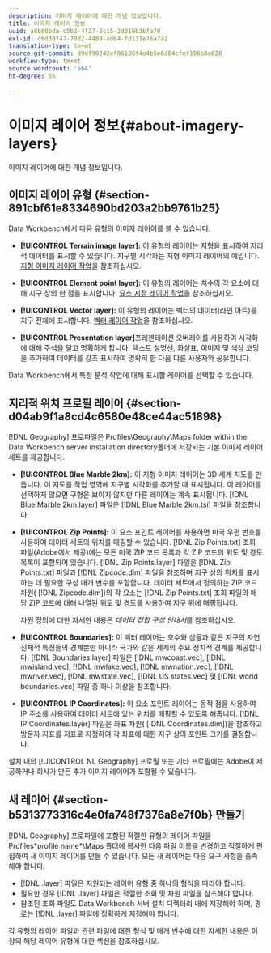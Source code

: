 ```yaml
---
description: 이미지 레이어에 대한 개념 정보입니다.
title: 이미지 레이어 정보
uuid: a8b00bda-c5b2-4f27-8c15-2d319b3bfa70
exl-id: c6d30747-70d2-4489-ad64-fd131e76a7a2
translation-type: tm+mt
source-git-commit: d9df90242ef96188f4e4b5e6d04cfef196b0a628
workflow-type: tm+mt
source-wordcount: '564'
ht-degree: 5%

---
```


# 이미지 레이어 정보{#about-imagery-layers}

이미지 레이어에 대한 개념 정보입니다.

## 이미지 레이어 유형 {#section-891cbf61e8334690bd203a2bb9761b25}

Data Workbench에서 다음 유형의 이미지 레이어를 볼 수 있습니다.

* **[!UICONTROL Terrain image layer]:** 이 유형의 레이어는 지형을 표시하여 지리적 데이터를 표시할 수 있습니다. 지구별 시각화는 지형 이미지 레이어의 예입니다. [지형 이미지 레이어 작업](../../../home/c-get-started/c-im-layers/c-ter-img-layers/c-ter-img-layers.md#concept-f4b3a20969354ca38955e3fd5beb0f4f)을 참조하십시오.

* **[!UICONTROL Element point layer]:** 이 유형의 레이어는 치수의 각 요소에 대해 지구 상의 한 점을 표시합니다. [요소 지점 레이어 작업](../../../home/c-get-started/c-im-layers/c-elmt-pt-layers/c-elmt-pt-layers.md#concept-7c93c54552844a20bd6014ae8446b3fd)을 참조하십시오.

* **[!UICONTROL Vector layer]:** 이 유형의 레이어는 벡터의 데이터(라인 아트)를 지구 전체에 표시합니다. [벡터 레이어 작업](../../../home/c-get-started/c-im-layers/c-vctr-layers/c-vctr-layers.md#concept-a9b9cb7fc33b4aa5ae1646fab202dcc9)을 참조하십시오.

* **[!UICONTROL Presentation layer]**&#x200B;프레젠테이션 오버레이를 사용하여 시각화에 대해 주석을 달고 명확하게 합니다. 텍스트 설명선, 화살표, 이미지 및 색상 코딩을 추가하여 데이터를 강조 표시하여 명확히 한 다음 다른 사용자와 공유합니다.

Data Workbench에서 특정 분석 작업에 대해 표시할 레이어를 선택할 수 있습니다.

## 지리적 위치 프로필 레이어 {#section-d04ab9f1a8cd4c6580e48ce44ac51898}

[!DNL Geography] 프로파일은 Profiles\Geography\Maps folder within the Data Workbench server installation directory폴더에 저장되는 기본 이미지 레이어 세트를 제공합니다.

* **[!UICONTROL Blue Marble 2km]:** 이 지형 이미지 레이어는 3D 세계 지도를 만듭니다. 이 지도를 작업 영역에 지구별 시각화를 추가할 때 표시됩니다. 이 레이어를 선택하지 않으면 구형은 보이지 않지만 다른 레이어는 계속 표시됩니다. [!DNL Blue Marble 2km.layer] 파일은 [!DNL Blue Marble 2km.tsi] 파일을 참조합니다.

* **[!UICONTROL Zip Points]:** 이 요소 포인트 레이어를 사용하면 미국 우편 번호를 사용하여 데이터 세트의 위치를 매핑할 수 있습니다. [!DNL Zip Points.txt] 조회 파일(Adobe에서 제공)에는 모든 미국 ZIP 코드 목록과 각 ZIP 코드의 위도 및 경도 목록이 포함되어 있습니다. [!DNL Zip Points.layer] 파일은 [!DNL Zip Points.txt] 파일과 [!DNL Zipcode.dim] 파일을 참조하며 지구 상의 위치를 표시하는 데 필요한 구성 매개 변수를 포함합니다. 데이터 세트에서 정의하는 ZIP 코드 차원( [!DNL Zipcode.dim])의 각 요소는 [!DNL Zip Points.txt] 조회 파일의 해당 ZIP 코드에 대해 나열된 위도 및 경도를 사용하여 지구 위에 매핑됩니다.

   차원 정의에 대한 자세한 내용은 *데이터 집합 구성 안내서*&#x200B;를 참조하십시오.

* **[!UICONTROL Boundaries]:** 이 벡터 레이어는 호수와 섬들과 같은 지구의 자연 신체적 특징들의 경계뿐만 아니라 국가와 같은 세계의 주요 정치적 경계를 제공합니다. [!DNL Boundaries.layer] 파일은 [!DNL mwcoast.vec], [!DNL mwisland.vec], [!DNL mwlake.vec], [!DNL mwnation.vec], [!DNL mwriver.vec], [!DNL mwstate.vec], [!DNL US states.vec] 및 [!DNL world boundaries.vec] 파일 중 하나 이상을 참조합니다.

* **[!UICONTROL IP Coordinates]:** 이 요소 포인트 레이어는 동적 점을 사용하여 IP 주소를 사용하여 데이터 세트에 있는 위치를 매핑할 수 있도록 해줍니다. [!DNL IP Coordinates.layer] 파일은 좌표 차원( [!DNL Coordinates.dim])을 참조하고 방문자 지표를 지표로 지정하여 각 좌표에 대한 지구 상의 포인트 크기를 결정합니다.

설치 내의 [!UICONTROL NL Geography] 프로필 또는 기타 프로필에는 Adobe이 제공하거나 회사가 만든 추가 이미지 레이어가 포함될 수 있습니다.

## 새 레이어 {#section-b5313773316c4e0fa748f7376a8e7f0b} 만들기

[!DNL Geography] 프로파일에 포함된 적절한 유형의 레이어 파일을 Profiles\*profile name*\Maps 폴더에 복사한 다음 파일 이름을 변경하고 적절하게 편집하여 새 이미지 레이어를 만들 수 있습니다. 모든 새 레이어는 다음 요구 사항을 충족해야 합니다.

* [!DNL .layer] 파일은 지원되는 레이어 유형 중 하나의 형식을 따라야 합니다.
* 필요한 경우 [!DNL .layer] 파일은 적절한 조회 및 차원 파일을 참조해야 합니다.
* 참조된 조회 파일도 Data Workbench 서버 설치 디렉터리 내에 저장해야 하며, 경로는 [!DNL .layer] 파일에 정확하게 지정해야 합니다.

각 유형의 레이어 파일과 관련 파일에 대한 형식 및 매개 변수에 대한 자세한 내용은 이 장의 해당 레이어 유형에 대한 섹션을 참조하십시오.

